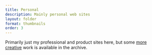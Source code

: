```yaml
---
title: Personal
description: Mainly personal web sites
layout: folder
format: thumbnails
order: 3
---
```


Primarily just my professional and product sites here, but some [more creative](/archive/projects/apps/) work is available in the archive.
